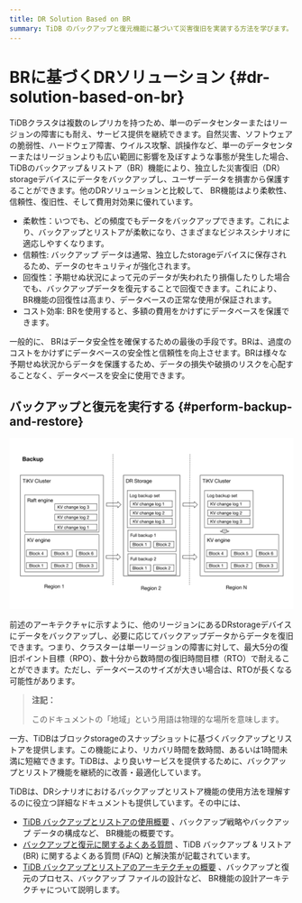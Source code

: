 ```yaml
---
title: DR Solution Based on BR
summary: TiDB のバックアップと復元機能に基づいて災害復旧を実装する方法を学びます。
---
```


# BRに基づくDRソリューション {#dr-solution-based-on-br}

TiDBクラスタは複数のレプリカを持つため、単一のデータセンターまたはリージョンの障害にも耐え、サービス提供を継続できます。自然災害、ソフトウェアの脆弱性、ハードウェア障害、ウイルス攻撃、誤操作など、単一のデータセンターまたはリージョンよりも広い範囲に影響を及ぼすような事態が発生した場合、TiDBのバックアップ＆リストア（BR）機能により、独立した災害復旧（DR）storageデバイスにデータをバックアップし、ユーザーデータを損害から保護することができます。他のDRソリューションと比較して、 BR機能はより柔軟性、信頼性、復旧性、そして費用対効果に優れています。

-   柔軟性：いつでも、どの頻度でもデータをバックアップできます。これにより、バックアップとリストアが柔軟になり、さまざまなビジネスシナリオに適応しやすくなります。
-   信頼性: バックアップ データは通常、独立したstorageデバイスに保存されるため、データのセキュリティが強化されます。
-   回復性：予期せぬ状況によって元のデータが失われたり損傷したりした場合でも、バックアップデータを復元することで回復できます。これにより、 BR機能の回復性は高まり、データベースの正常な使用が保証されます。
-   コスト効率: BRを使用すると、多額の費用をかけずにデータベースを保護できます。

一般的に、 BRはデータ安全性を確保するための最後の手段です。BRは、過度のコストをかけずにデータベースの安全性と信頼性を向上させます。BRは様々な予期せぬ状況からデータを保護するため、データの損失や破損のリスクを心配することなく、データベースを安全に使用できます。

## バックアップと復元を実行する {#perform-backup-and-restore}

![BR log backup and PITR architecture](/media/dr/dr-backup-and-restore.png)

前述のアーキテクチャに示すように、他のリージョンにあるDRstorageデバイスにデータをバックアップし、必要に応じてバックアップデータからデータを復旧できます。つまり、クラスターは単一リージョンの障害に対して、最大5分の復旧ポイント目標（RPO）、数十分から数時間の復旧時間目標（RTO）で耐えることができます。ただし、データベースのサイズが大きい場合は、RTOが長くなる可能性があります。

> **注記：**
>
> このドキュメントの「地域」という用語は物理的な場所を意味します。

一方、TiDBはブロックstorageのスナップショットに基づくバックアップとリストアを提供します。この機能により、リカバリ時間を数時間、あるいは1時間未満に短縮できます。TiDBは、より良いサービスを提供するために、バックアップとリストア機能を継続的に改善・最適化しています。

TiDBは、DRシナリオにおけるバックアップとリストア機能の使用方法を理解するのに役立つ詳細なドキュメントも提供しています。その中には、

-   [TiDB バックアップとリストアの使用概要](/br/br-use-overview.md) 、バックアップ戦略やバックアップ データの構成など、 BR機能の概要です。
-   [バックアップと復元に関するよくある質問](/faq/backup-and-restore-faq.md) 、TiDB バックアップ &amp; リストア (BR) に関するよくある質問 (FAQ) と解決策が記載されています。
-   [TiDB バックアップとリストアのアーキテクチャの概要](/br/backup-and-restore-design.md) 、バックアップと復元のプロセス、バックアップ ファイルの設計など、 BR機能の設計アーキテクチャについて説明します。
